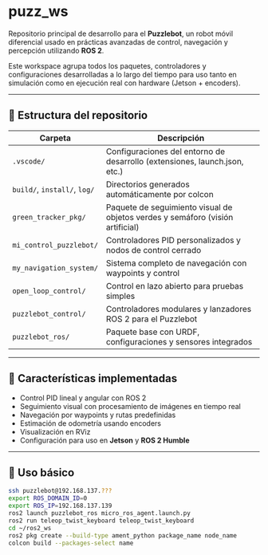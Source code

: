 # puzz_ws

Repositorio principal de desarrollo para el **Puzzlebot**, un robot móvil diferencial usado en prácticas avanzadas de control, navegación y percepción utilizando **ROS 2**.

Este workspace agrupa todos los paquetes, controladores y configuraciones desarrolladas a lo largo del tiempo para uso tanto en simulación como en ejecución real con hardware (Jetson + encoders).

---

## 📁 Estructura del repositorio

| Carpeta                  | Descripción                                                                 |
|--------------------------|-----------------------------------------------------------------------------|
| `.vscode/`               | Configuraciones del entorno de desarrollo (extensiones, launch.json, etc.) |
| `build/`, `install/`, `log/` | Directorios generados automáticamente por colcon                        |
| `green_tracker_pkg/`     | Paquete de seguimiento visual de objetos verdes y semáforo (visión artificial)         |
| `mi_control_puzzlebot/`  | Controladores PID personalizados y nodos de control cerrado                 |
| `my_navigation_system/`  | Sistema completo de navegación con waypoints y control                      |
| `open_loop_control/`     | Control en lazo abierto para pruebas simples                                |
| `puzzlebot_control/`     | Controladores modulares y lanzadores ROS 2 para el Puzzlebot                |
| `puzzlebot_ros/`         | Paquete base con URDF, configuraciones y sensores integrados                |

---

## 🧠 Características implementadas

- Control PID lineal y angular con ROS 2
- Seguimiento visual con procesamiento de imágenes en tiempo real
- Navegación por waypoints y rutas predefinidas
- Estimación de odometría usando encoders
- Visualización en RViz
- Configuración para uso en **Jetson** y **ROS 2 Humble**

---

## 🚀 Uso básico

```bash
ssh puzzlebot@192.168.137.???
export ROS_DOMAIN_ID=0
export ROS_IP=192.168.137.139
ros2 launch puzzlebot_ros micro_ros_agent.launch.py
ros2 run teleop_twist_keyboard teleop_twist_keyboard
cd ~/ros2_ws
ros2 pkg create --build-type ament_python package_name node_name
colcon build --packages-select name

